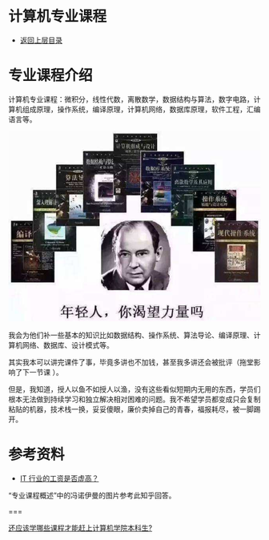 # 计算机专业课程

* [返回上层目录](../cs.md)





# 专业课程介绍

计算机专业课程：微积分，线性代数，离散数学，数据结构与算法，数字电路，计算机组成原理，操作系统，编译原理，计算机网络，数据库原理，软件工程，汇编语言等。

![cs-courses](pic/cs-courses.jpg)



我会为他们补一些基本的知识比如数据结构、操作系统、算法导论、编译原理、计算机网络、数据库、设计模式等。

其实我本可以讲完课件了事，毕竟多讲也不加钱，甚至我多讲还会被批评（拖堂影响了下一节课 ）。

但是，我知道，授人以鱼不如授人以渔，没有这些看似短期内无用的东西，学员们根本无法做到持续学习和独立解决相对困难的问题。我不希望学员都变成只会复制粘贴的机器，技术栈一换，妥妥傻眼，廉价卖掉自己的青春，福报耗尽，被一脚踢开。







# 参考资料

* [IT 行业的工资是否虚高？](https://www.zhihu.com/question/22670580/answer/1263910622)

“专业课程概述”中的冯诺伊曼的图片参考此知乎回答。

===

[还应该学哪些课程才能赶上计算机学院本科生?](https://www.zhihu.com/question/365970824/answer/988612042)


